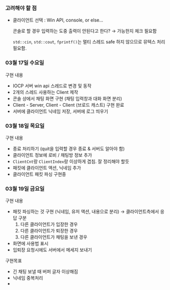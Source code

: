 ### 고려해야 할 점

- 클라이언트 선택 : Win API, console, or else...

  콘솔로 할 경우 입력하는 도중 출력이 안된다고 한다? → 가능한지 체크 필요함

  `std::cin`, `std::cout`, `fprintf()`는 멀티 스레드 safe 하지 않으므로 뮤텍스 처리 필요함.





### 03월 17일 수요일

구현 내용

- IOCP 서버 win api 스레드로 변경 및 동작
- 2개의 스레드 사용하는 Client 제작
- 콘솔 상에서 채팅 화면 구현 (채팅 입력창과 대화 화면 분리)
- Client - Server, Client - Client (브로드 캐스트) 구현 완료
- 서버에 클라이언트 닉네임 저장, 서버에 로그 띄우기

### 03월 18일 목요일

구현 내용

- 종료 처리하기 (quit을 입력할 경우 종료 & 서버도 알아야 함)
- 클라이언트 정보에 로비 / 채팅방 정보 추가
- `ClientCnt`랑 `ClientIndex`랑 이상하게 겹침. 잘 정리해야 할듯
- 패킷에 클라이언트 액션, 닉네임 추가
- 클라이언트 패킷 파싱 구현중

### 03월 19일 금요일

구현 내용

- 패킷 파싱하는 것 구현 (닉네임, 유저 액션, 내용으로 분리) → 클라이언트측에서 응답 구분
  1. 다른 클라이언트가 입장한 경우
  2. 다른 클라이언트가 퇴장한 경우
  3. 다른 클라이언트가 채팅을 보낸 경우
- 화면에 사용법 표시
- 입퇴장 요청시에도 서버에서 메세지 보내기

구현목표

- 긴 채팅 보낼 때 버퍼 글자 이상해짐
- 닉네임 중복처리
- 
